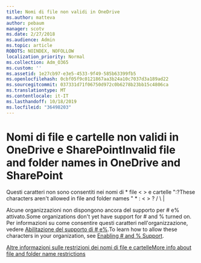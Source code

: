 ```yaml
---
title: Nomi di file non validi in OneDrive
ms.author: matteva
author: pebaum
manager: scotv
ms.date: 2/27/2018
ms.audience: Admin
ms.topic: article
ROBOTS: NOINDEX, NOFOLLOW
localization_priority: Normal
ms.collection: Adm_O365
ms.custom: ''
ms.assetid: 1e27cb97-e3e5-4533-9f49-585b63399fb5
ms.openlocfilehash: 0cbf05f9c0121867aa3b24a10c7037d3a189ad22
ms.sourcegitcommit: 037331d71f06750d972c0b6278b23bb15c4806ca
ms.translationtype: MT
ms.contentlocale: it-IT
ms.lasthandoff: 10/18/2019
ms.locfileid: "36498203"
---
```

# <a name="invalid-file-and-folder-names-in-onedrive-and-sharepoint"></a><span data-ttu-id="36e79-102">Nomi di file e cartelle non validi in OneDrive e SharePoint</span><span class="sxs-lookup"><span data-stu-id="36e79-102">Invalid file and folder names in OneDrive and SharePoint</span></span>

<span data-ttu-id="36e79-103">Questi caratteri non sono consentiti nei nomi di \* file \< \> e cartelle ":?</span><span class="sxs-lookup"><span data-stu-id="36e79-103">These characters aren't allowed in file and folder names " \* : \< \> ?</span></span> <span data-ttu-id="36e79-104">/ \ |</span><span class="sxs-lookup"><span data-stu-id="36e79-104"></span></span> 
  
<span data-ttu-id="36e79-105">Alcune organizzazioni non dispongono ancora del supporto per # e% attivato.</span><span class="sxs-lookup"><span data-stu-id="36e79-105">Some organizations don't yet have support for # and % turned on.</span></span> <span data-ttu-id="36e79-106">Per informazioni su come consentire questi caratteri nell'organizzazione, vedere [Abilitazione del supporto di # e%](https://go.microsoft.com/fwlink/?linkid=862611).</span><span class="sxs-lookup"><span data-stu-id="36e79-106">To learn how to allow these characters in your organization, see [Enabling # and % Support](https://go.microsoft.com/fwlink/?linkid=862611).</span></span> 
  
[<span data-ttu-id="36e79-107">Altre informazioni sulle restrizioni dei nomi di file e cartelle</span><span class="sxs-lookup"><span data-stu-id="36e79-107">More info about file and folder name restrictions</span></span>](https://go.microsoft.com/fwlink/?linkid=866430)
  

